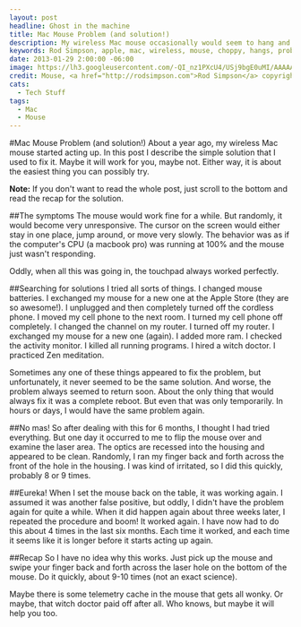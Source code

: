 ```yaml
---
layout: post
headline: Ghost in the machine
title: Mac Mouse Problem (and solution!)
description: My wireless Mac mouse occasionally would seem to hang and would become very choppy. Here is how I fixed it.
keywords: Rod Simpson, apple, mac, wireless, mouse, choppy, hangs, problem, solution
date: 2013-01-29 2:00:00 -06:00
image: https://lh3.googleusercontent.com/-QI_nz1PXcU4/USj9bgE0uMI/AAAAAAAAAm8/D8Uo3iqDS5Q/s800/photo.JPG
credit: Mouse, <a href="http://rodsimpson.com">Rod Simpson</a> copyright 2013
cats:
  - Tech Stuff
tags:
  - Mac
  - Mouse
---
```


#Mac Mouse Problem (and solution!)
About a year ago, my wireless Mac mouse started acting up. In this post I describe the simple solution that I used to fix it.  Maybe it will work for you, maybe not.  Either way, it is about the easiest thing you can possibly try.

**Note:** If you don't want to read the whole post, just scroll to the bottom and read the recap for the solution.

##The symptoms
The mouse would work fine for a while.  But randomly, it would become very unresponsive. The cursor on the screen would either stay in one place, jump around, or move very slowly. The behavior was as if the computer's CPU (a macbook pro) was running at 100% and the mouse just wasn't responding.

Oddly, when all this was going in, the touchpad always worked perfectly.

##Searching for solutions
I tried all sorts of things.  I changed mouse batteries.  I exchanged my mouse for a new one at the Apple Store (they are so awesome!). I unplugged and then completely turned off the cordless phone.  I moved my cell phone to the next room.  I turned my cell phone off completely.  I changed the channel on my router.  I turned off my router.  I exchanged my mouse for a new one (again). I added more ram.  I checked the activity monitor. I killed all running programs. I hired a witch doctor.  I practiced Zen meditation.

Sometimes any one of these things appeared to fix the problem, but unfortunately, it never seemed to be the same solution.  And worse, the problem always seemed to return soon. About the only thing that would always fix it was a complete reboot. But even that was only temporarily. In hours or days, I would have the same problem again.

##No mas!
So after dealing with this for 6 months, I thought I had tried everything.  But one day it occurred to me to flip the mouse over and examine the laser area.  The optics are recessed into the housing and appeared to be clean. Randomly, I ran my finger back and forth across the front of the hole in the housing.  I was kind of irritated, so I did this quickly, probably 8 or 9 times.

##Eureka!
When I set the mouse back on the table, it was working again.  I assumed it was another false positive, but oddly, I didn't have the problem again for quite a while.  When it did happen again about three weeks later, I repeated the procedure and boom!  It worked again.  I have now had to do this about 4 times in the last six months.  Each time it worked, and each time it seems like it is longer before it starts acting up again.

##Recap
So I have no idea why this works.  Just pick up the mouse and swipe your finger back and forth across the laser hole on the bottom of the mouse.  Do it quickly, about 9-10 times (not an exact science).

Maybe there is some telemetry cache in the mouse that gets all wonky.  Or maybe, that witch doctor paid off after all.  Who knows, but maybe it will help you too.




